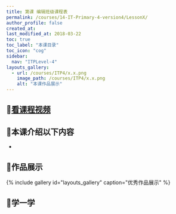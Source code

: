 ```yaml
---
title: 第课 编辑班级课程表
permalink: /courses/14-IT-Primary-4-version4/LessonX/
author_profile: false
created_at: 
last_modified_at: 2018-03-22
toc: true
toc_label: "本课目录"
toc_icon: "cog"
sidebar:
  nav: "ITPLevel-4"
layouts_gallery:
  - url: /courses/ITP4/x.x.png
    image_path: /courses/ITP4/x.x.png
    alt: "本课作品展示"
---
```


## :cinema:[看课程视频](http://study.163.com)
## :mega:本课介绍以下内容
-
## :rainbow:作品展示
{% include gallery id="layouts_gallery" caption="优秀作品展示" %}
## :electric_plug:学一学
